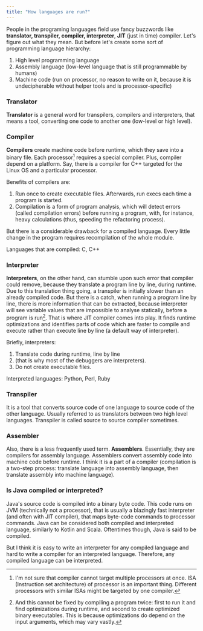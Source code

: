 ```yaml
---
title: "How languages are run?"
---
```


People in the programing languages field use fancy buzzwords like **translator, transpiler,
compiler, interpreter**, **JIT** (just in time) compiler. Let's figure out what they mean. But
before let's create some sort of programming language hierarchy:

1. High level programming language
2. Assembly language (low-level language that is still programmable by humans)
3. Machine code (run on processor, no reason to write on it, because it is undecipherable without
   helper tools and is processor-specific)

### Translator

**Translator** is a general word for transpilers, compilers and interpreters, that means a tool,
converting one code to another one (low-level or high level).

### Compiler

**Compilers** create machine code before runtime, which they save into a binary file. Each
processor[^1] requires a special compiler. Plus, compiler depend on a platform. Say, there is
a compiler for C++ targeted for the Linux OS and a particular processor.

Benefits of compilers are:

1. Run once to create executable files. Afterwards, run execs each time a program is started.
2. Compilation is a form of program analysis, which will detect errors (called compilation errors)
   before running a program, with, for instance, heavy calculations (thus, speeding the refactoring
   process).

But there is a considerable drawback for a compiled language. Every little change in the program
requires recompilation of the whole module.

Languages that are compiled: C, C++

### Interpreter

**Interpreters**, on the other hand, can stumble upon such error that compiler could remove,
because
they translate a program line by line, during runtime. Due to this translation thing going, a
transpiler is initially slower than an already compiled code. But there is a catch, when running a
program line by line, there is more information that can be extracted, because interpreter will see
variable values that are impossible to analyse statically, before a program is run[^2]. That
is where JIT compiler comes into play. It finds runtime optimizations and identifies parts of code
which are faster to compile and execute rather than execute line by line (a default way of
interpreter).

Briefly, interpreters:

1. Translate code during runtime, line by line
2. (that is why most of the debuggers are interpreters).
3. Do not create executable files.

Interpreted languages: Python, Perl, Ruby

### Transpiler

It is a tool that converts source code of one language to source code of the other language.
Usually referred to as translators between two high level languages. Transpiler is called source to
source compiler sometimes.

### Assembler

Also, there is a less frequently used term. **Assemblers**. Essentially, they are compilers for
assembly language. Assemblers convert assembly code into machine code before runtime. I think it
is a part of a compiler (compilation is a two-step process: translate language into assembly
language, then translate assembly into machine language).

### Is Java compiled or interpreted?

Java's source code is compiled into a binary byte code.
This code runs on JVM (technically not a
processor), that is usually a blazingly fast interpreter (and
often with JIT compiler), that maps byte-code commands to processor
commands. Java can be considered both compiled and
interpreted language, similarly to Kotlin and Scala. Oftentimes though, Java is said to be
compiled.

But I think it is easy to write an interpreter for any compiled language and hard to
write a compiler for an interpreted language. Therefore, any compiled language can be interpreted.

[^1]: I'm not sure that compiler cannot target multiple processors at once. ISA (Instruction set
architecture) of processor is an important thing. Different processors with similar ISAs might be
targeted by one compiler.

[^2]: And this cannot be fixed by compiling a program twice: first to run it and find optimizations
during runtime, and second to create optimized binary executables. This is because optimizations do
depend on the input arguments, which may vary vastly.